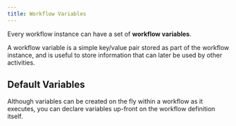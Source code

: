 ```yaml
---
title: Workflow Variables
---
```


Every workflow instance can have a set of **workflow variables**.

A workflow variable is a simple key/value pair stored as part of the workflow instance, and is useful to store information that can later be used by other activities.

## Default Variables

Although variables can be created on the fly within a workflow as it executes, you can declare variables up-front on the workflow definition itself.